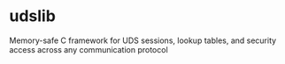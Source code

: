 # udslib
Memory-safe C framework for UDS sessions, lookup tables, and security access across any communication protocol
